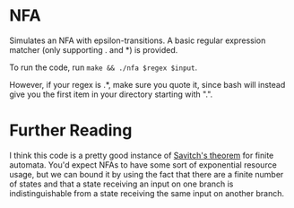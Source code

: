 # NFA 
Simulates an NFA with epsilon-transitions. A basic regular expression matcher (only supporting . and *) is provided.

To run the code, run `make && ./nfa $regex $input`. 

However, if your regex is .*, make sure you quote it, since bash will instead give you the first item in your directory starting with ".". 

# Further Reading
I think this code is a pretty good instance of [Savitch's theorem](https://en.wikipedia.org/wiki/Savitch%27s_theorem) for finite automata. 
You'd expect NFAs to have some sort of exponential resource usage, but we can bound it by using the fact that there are a finite number of states and that a state receiving an input on one branch is indistinguishable from a state receiving the same input on another branch.
